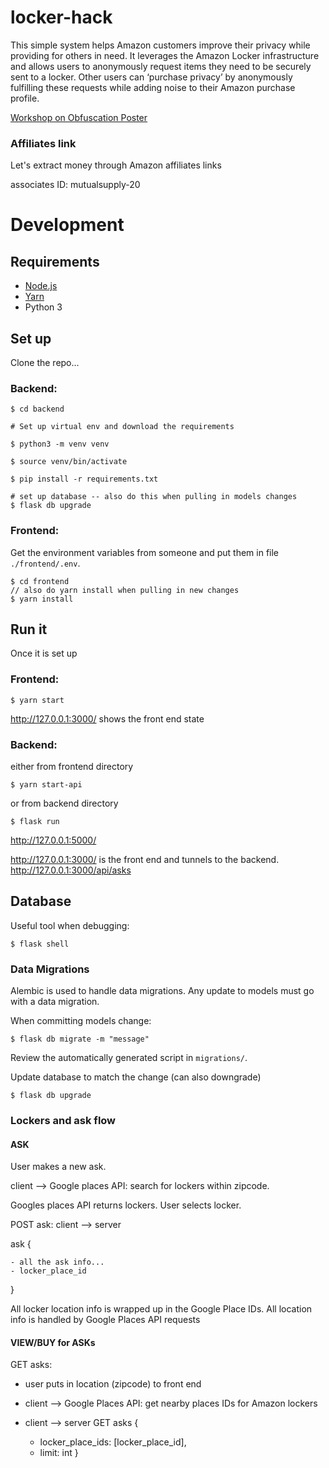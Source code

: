 # locker-hack
This simple system helps Amazon customers improve their privacy while providing for others in need. It leverages the Amazon Locker infrastructure  and allows users to anonymously request  items they need to be securely sent to a locker.  Other users can ‘purchase privacy’ by anonymously fulfilling these requests while adding noise to their Amazon purchase profile.


[Workshop on Obfuscation Poster](https://docs.google.com/presentation/d/1DY58HAHGyYpKlxFrMIPpR8vLTYD1IAxzyV8kDkAF40g/)



### Affiliates link

Let's extract money through Amazon affiliates  links

associates ID:
mutualsupply-20


# Development

## Requirements

- [Node.js](https://nodejs.org/)
- [Yarn](https://yarnpkg.com/)
- Python 3


## Set up

Clone the repo...


### Backend:

```
$ cd backend

# Set up virtual env and download the requirements

$ python3 -m venv venv

$ source venv/bin/activate

$ pip install -r requirements.txt

# set up database -- also do this when pulling in models changes
$ flask db upgrade

```

### Frontend:

Get the environment variables from someone and put them in file `./frontend/.env`.


```
$ cd frontend
// also do yarn install when pulling in new changes
$ yarn install
```

## Run it
Once it is set up

### Frontend:

```
$ yarn start
```
http://127.0.0.1:3000/ shows the front end state

### Backend:

either from frontend directory
```
$ yarn start-api
```
or from backend directory
```
$ flask run
```
http://127.0.0.1:5000/

http://127.0.0.1:3000/ is the front end and tunnels to the backend.
http://127.0.0.1:3000/api/asks


## Database


Useful tool when debugging:
```
$ flask shell
```

### Data Migrations

Alembic is used to handle data migrations. Any update to models must go with a data migration.

When committing models change:

```
$ flask db migrate -m "message"
```
Review the automatically generated script in `migrations/`.

Update database to match the change (can also downgrade)

```
$ flask db upgrade
```



### Lockers and ask flow


#### ASK

User makes a new ask.

client --> Google places API: search for lockers within zipcode.

Googles places API returns lockers. User selects locker.

POST ask: client --> server

ask {

	- all the ask info...
	- locker_place_id

}

All locker location info is wrapped up in the Google Place IDs.
All location info is handled by Google Places API requests


#### VIEW/BUY for ASKs

GET asks: 
- user puts in location (zipcode) to front end
- client --> Google Places API: get nearby places IDs for Amazon lockers
- client --> server GET asks {

	- locker_place_ids: [locker_place_id],
	- limit: int
}
